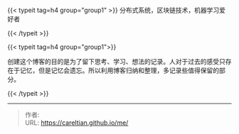 # 


{{&lt; typeit tag=h4 group=&#34;group1&#34; &gt;}}
分布式系统，区块链技术，机器学习爱好者

{{&lt; /typeit &gt;}}

{{&lt; typeit tag=h4 group=&#34;group1&#34;&gt;}}

创建这个博客的目的是为了留下思考、学习、想法的记录。人对于过去的感受只存在于记忆，但是记忆会遗忘。所以利用博客归纳和整理，多记录些值得保留的部分。

{{&lt; /typeit &gt;}}

---

> 作者:   
> URL: https://careltian.github.io/me/  

